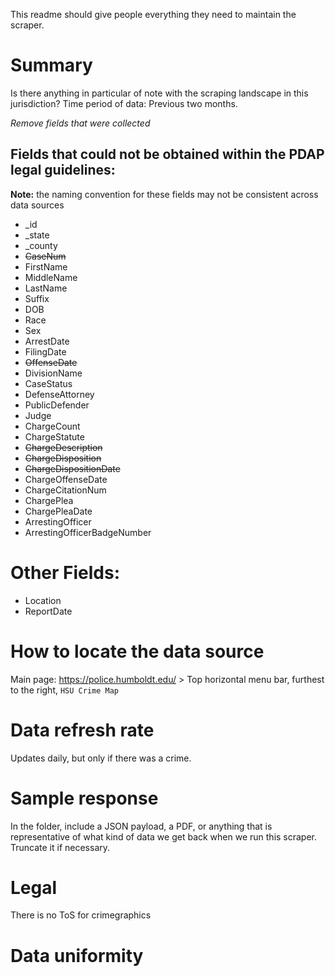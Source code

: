 This readme should give people everything they need to maintain the scraper.

# Summary
Is there anything in particular of note with the scraping landscape in this jurisdiction?
Time period of data: Previous two months.

_Remove fields that were collected_
## Fields that could not be obtained within the PDAP legal guidelines:
**Note:** the naming convention for these fields may not be consistent across data sources
* _id
* _state
* _county
* ~~CaseNum~~
* FirstName
* MiddleName
* LastName
* Suffix
* DOB
* Race
* Sex
* ArrestDate
* FilingDate
* ~~OffenseDate~~
* DivisionName
* CaseStatus
* DefenseAttorney
* PublicDefender
* Judge
* ChargeCount
* ChargeStatute
* ~~ChargeDescription~~
* ~~ChargeDisposition~~
* ~~ChargeDispositionDate~~
* ChargeOffenseDate
* ChargeCitationNum
* ChargePlea
* ChargePleaDate
* ArrestingOfficer
* ArrestingOfficerBadgeNumber

# Other Fields:

* Location
* ReportDate

# How to locate the data source
Main page: https://police.humboldt.edu/ > Top horizontal menu bar, furthest to the right, `HSU Crime Map`

# Data refresh rate
Updates daily, but only if there was a crime.

# Sample response
In the folder, include a JSON payload, a PDF, or anything that is representative of what kind of data we get back when we run this scraper. Truncate it if necessary.

# Legal
There is no ToS for crimegraphics

# Data uniformity
